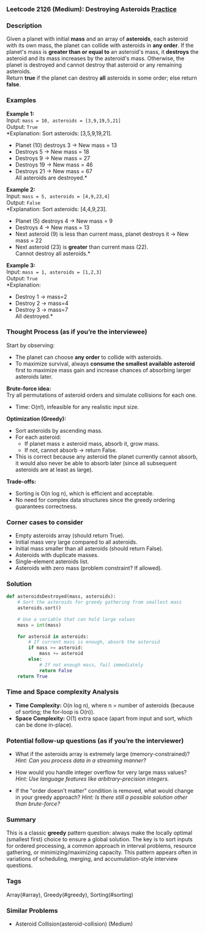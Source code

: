### Leetcode 2126 (Medium): Destroying Asteroids [Practice](https://leetcode.com/problems/destroying-asteroids)

### Description  
Given a planet with initial **mass** and an array of **asteroids**, each asteroid with its own mass, the planet can collide with asteroids in **any order**. If the planet's mass is **greater than or equal to** an asteroid's mass, it **destroys** the asteroid and its mass increases by the asteroid's mass. Otherwise, the planet is destroyed and cannot destroy that asteroid or any remaining asteroids.  
Return **true** if the planet can destroy **all** asteroids in some order; else return **false**.

### Examples  

**Example 1:**  
Input: `mass = 10, asteroids = [3,9,19,5,21]`  
Output: `True`  
*Explanation: Sort asteroids: [3,5,9,19,21].  
- Planet (10) destroys 3 → New mass = 13  
- Destroys 5 → New mass = 18  
- Destroys 9 → New mass = 27  
- Destroys 19 → New mass = 46  
- Destroys 21 → New mass = 67  
All asteroids are destroyed.*

**Example 2:**  
Input: `mass = 5, asteroids = [4,9,23,4]`  
Output: `False`  
*Explanation: Sort asteroids: [4,4,9,23].  
- Planet (5) destroys 4 → New mass = 9  
- Destroys 4 → New mass = 13  
- Next asteroid (9) is less than current mass, planet destroys it → New mass = 22  
- Next asteroid (23) is **greater** than current mass (22).  
Cannot destroy all asteroids.*

**Example 3:**  
Input: `mass = 1, asteroids = [1,2,3]`  
Output: `True`  
*Explanation:  
- Destroy 1 → mass=2  
- Destroy 2 → mass=4  
- Destroy 3 → mass=7  
All destroyed.*

### Thought Process (as if you’re the interviewee)  

Start by observing:
- The planet can choose **any order** to collide with asteroids.
- To maximize survival, always **consume the smallest available asteroid** first to maximize mass gain and increase chances of absorbing larger asteroids later.

**Brute-force idea:**  
Try all permutations of asteroid orders and simulate collisions for each one.  
- Time: O(n!), infeasible for any realistic input size.

**Optimization (Greedy):**  
- Sort asteroids by ascending mass.  
- For each asteroid:
  - If planet mass ≥ asteroid mass, absorb it, grow mass.
  - If not, cannot absorb → return False.
- This is correct because any asteroid the planet currently cannot absorb, it would also never be able to absorb later (since all subsequent asteroids are at least as large).

**Trade-offs:**  
- Sorting is O(n log n), which is efficient and acceptable.
- No need for complex data structures since the greedy ordering guarantees correctness.

### Corner cases to consider  
- Empty asteroids array (should return True).
- Initial mass very large compared to all asteroids.
- Initial mass smaller than all asteroids (should return False).
- Asteroids with duplicate masses.
- Single-element asteroids list.
- Asteroids with zero mass (problem constraint? If allowed).

### Solution

```python
def asteroidsDestroyed(mass, asteroids):
    # Sort the asteroids for greedy gathering from smallest mass
    asteroids.sort()
    
    # Use a variable that can hold large values
    mass = int(mass)
    
    for asteroid in asteroids:
        # If current mass is enough, absorb the asteroid
        if mass >= asteroid:
            mass += asteroid
        else:
            # If not enough mass, fail immediately
            return False
    return True
```

### Time and Space complexity Analysis  

- **Time Complexity:** O(n log n), where n = number of asteroids (because of sorting; the for-loop is O(n)).
- **Space Complexity:** O(1) extra space (apart from input and sort, which can be done in-place).

### Potential follow-up questions (as if you’re the interviewer)  

- What if the asteroids array is extremely large (memory-constrained)?
  *Hint: Can you process data in a streaming manner?*

- How would you handle integer overflow for very large mass values?
  *Hint: Use language features like arbitrary-precision integers.*

- If the "order doesn't matter" condition is removed, what would change in your greedy approach?
  *Hint: Is there still a possible solution other than brute-force?*

### Summary
This is a classic **greedy** pattern question: always make the locally optimal (smallest first) choice to ensure a global solution. The key is to sort inputs for ordered processing, a common approach in interval problems, resource gathering, or minimizing/maximizing capacity. This pattern appears often in variations of scheduling, merging, and accumulation-style interview questions.

### Tags
Array(#array), Greedy(#greedy), Sorting(#sorting)

### Similar Problems
- Asteroid Collision(asteroid-collision) (Medium)
